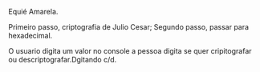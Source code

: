 Equié Amarela.

Primeiro passo, criptografia de Julio Cesar;
Segundo passo, passar para hexadecimal.

O usuario digita um valor no console a pessoa digita se quer cripitografar ou descriptografar.Dgitando c/d.
